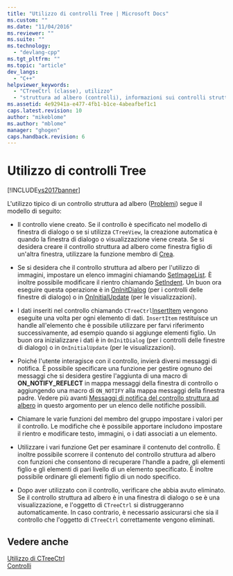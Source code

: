 ```yaml
---
title: "Utilizzo di controlli Tree | Microsoft Docs"
ms.custom: ""
ms.date: "11/04/2016"
ms.reviewer: ""
ms.suite: ""
ms.technology: 
  - "devlang-cpp"
ms.tgt_pltfrm: ""
ms.topic: "article"
dev_langs: 
  - "C++"
helpviewer_keywords: 
  - "CTreeCtrl (classe), utilizzo"
  - "struttura ad albero (controlli), informazioni sui controlli struttura ad albero"
ms.assetid: 4e92941a-e477-4fb1-b1ce-4abeafbef1c1
caps.latest.revision: 10
author: "mikeblome"
ms.author: "mblome"
manager: "ghogen"
caps.handback.revision: 6
---
```

# Utilizzo di controlli Tree
[!INCLUDE[vs2017banner](../assembler/inline/includes/vs2017banner.md)]

L'utilizzo tipico di un controllo struttura ad albero \([Problemi](../mfc/reference/ctreectrl-class.md)\) segue il modello di seguito:  
  
-   Il controllo viene creato.  Se il controllo è specificato nel modello di finestra di dialogo o se si utilizza `CTreeView`, la creazione automatica è quando la finestra di dialogo o visualizzazione viene creata.  Se si desidera creare il controllo struttura ad albero come finestra figlio di un'altra finestra, utilizzare la funzione membro di [Crea](../Topic/CTreeCtrl::Create.md).  
  
-   Se si desidera che il controllo struttura ad albero per l'utilizzo di immagini, impostare un elenco immagini chiamando [SetImageList](../Topic/CTreeCtrl::SetImageList.md).  È inoltre possibile modificare il rientro chiamando [SetIndent](../Topic/CTreeCtrl::SetIndent.md).  Un buon ora eseguire questa operazione è in [OnInitDialog](../Topic/CDialog::OnInitDialog.md) \(per i controlli delle finestre di dialogo\) o in [OnInitialUpdate](../Topic/CView::OnInitialUpdate.md) \(per le visualizzazioni\).  
  
-   I dati inseriti nel controllo chiamando `CTreeCtrl`[InsertItem](../Topic/CTreeCtrl::InsertItem.md) vengono eseguite una volta per ogni elemento di dati.  `InsertItem` restituisce un handle all'elemento che è possibile utilizzare per farvi riferimento successivamente, ad esempio quando si aggiunge elementi figlio.  Un buon ora inizializzare i dati è in `OnInitDialog` \(per i controlli delle finestre di dialogo\) o in `OnInitialUpdate` \(per le visualizzazioni\).  
  
-   Poiché l'utente interagisce con il controllo, invierà diversi messaggi di notifica.  È possibile specificare una funzione per gestire ognuno dei messaggi che si desidera gestire l'aggiunta di una macro di **ON\_NOTIFY\_REFLECT** in mappa messaggi della finestra di controllo o aggiungendo una macro di `ON_NOTIFY` alla mappa messaggi della finestra padre.  Vedere più avanti [Messaggi di notifica del controllo struttura ad albero](../mfc/tree-control-notification-messages.md) in questo argomento per un elenco delle notifiche possibili.  
  
-   Chiamare le varie funzioni del membro del gruppo impostare i valori per il controllo.  Le modifiche che è possibile apportare includono impostare il rientro e modificare testo, immagini, o i dati associati a un elemento.  
  
-   Utilizzare i vari funzione Get per esaminare il contenuto del controllo.  È inoltre possibile scorrere il contenuto del controllo struttura ad albero con funzioni che consentono di recuperare l'handle a padre, gli elementi figlio e gli elementi di pari livello di un elemento specificato.  È inoltre possibile ordinare gli elementi figlio di un nodo specifico.  
  
-   Dopo aver utilizzato con il controllo, verificare che abbia avuto eliminato.  Se il controllo struttura ad albero è in una finestra di dialogo o se è una visualizzazione, e l'oggetto di `CTreeCtrl` si distruggeranno automaticamente.  In caso contrario, è necessario assicurarsi che sia il controllo che l'oggetto di `CTreeCtrl` correttamente vengono eliminati.  
  
## Vedere anche  
 [Utilizzo di CTreeCtrl](../mfc/using-ctreectrl.md)   
 [Controlli](../mfc/controls-mfc.md)